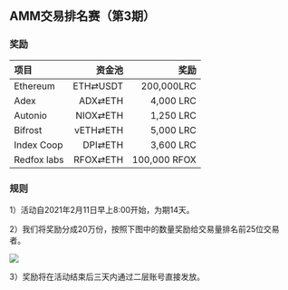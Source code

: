 ## AMM交易排名赛（第3期）


### 奖励

| **项目** | **资金池** | **奖励** |
| :--- | ---: | ---: |
Ethereum | ETH⇄USDT  | 200,000LRC
Adex | ADX⇄ETH |  4,000 LRC
Autonio | NIOX⇄ETH |  1,250 LRC
Bifrost | vETH⇄ETH |  5,000 LRC
Index Coop | DPI⇄ETH  | 3,600 LRC |
Redfox labs | RFOX⇄ETH | 100,000 RFOX



### 规则


1）活动自2021年2月11日早上8:00开始，为期14天。

2）我们将奖励分成20万份，按照下图中的数量奖励给交易量排名前25位交易者。

![](/markdown/images/program_3.png "")

3）奖励将在活动结束后三天内通过二层账号直接发放。
